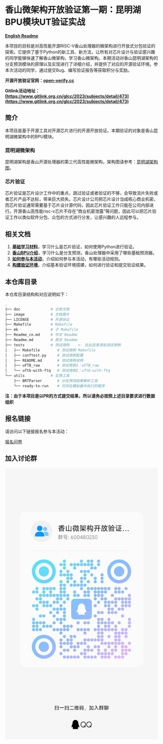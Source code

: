 # 香山微架构开放验证第一期：昆明湖BPU模块UT验证实战

**[English Readme](/Readme.md)**


本项目的目标是对高性能开源RISC-V香山处理器的微架构进行开放式分包验证的探索。它提供了基于Python的新工具、新方法，让所有对芯片设计与验证感兴趣的同学能够快速了解香山微架构，学习香山微架构。本期活动对香山昆明湖架构的分支预测模块的原理以及实现进行了详细介绍，并提供了对应的开源验证环境。参本次活动的同学，通过提交Bug、编写验证报告等获取积分与奖励。


**开源开放验证官网：[open-verify.cc](https://open-verify.cc)**

**Gitlink活动地址：[https://www.gitlink.org.cn/glcc/2023/subjects/detail/473](https://www.gitlink.org.cn/glcc/2023/subjects/detail/473)**


## 简介

本项目是基于开源工具对开源芯片进行的开源开放验证。本期验证的对象是香山昆明湖微架构中的BPU模块。

### 昆明湖微架构

昆明湖架构是香山开源处理器的第三代高性能微架构，架构图请参考：[昆明湖架构图](https://github.com/OpenXiangShan/XiangShan/raw/kunminghu/images/xs-arch-nanhu.svg)。

### 芯片验证

芯片验证是芯片设计工作中的重点，跳过验证或者验证的不够，会导致流片失败或者芯片产品不达标，带来巨大损失。芯片设计公司把芯片设计当成核心商业机密，而芯片验证通常需要基于芯片设计源代码，因此芯片验证工作只能在公司内部进行。开源香山高性能risc-v芯片不存在“商业机密泄露”等问题，因此可以把芯片验证工作以类似软件分包、众包的方式进行分发，让感兴趣的人远程参与。

## 相关文档

1. **[基础学习材料](https://open-verify.cc/mlvp/docs/)**，学习什么是芯片验证，如何使用Python进行验证。
1. **[香山BPU介绍](https://open-verify.cc/xs-bpu/docs/)**，学习什么是分支预测，香山处理器中采用了哪些基础预测器。
1. **[如何参与本活动](/doc/join_cn.md)**，介绍如何参与本活动，有哪些活动规则。
1. **[构建验证环境](/doc/env_cn.md)**，介绍基本验证环境搭建，如何进行验证和提交验证结果。


## 本仓库目录

本仓库目录结构和对应说明如下：

```bash
.
├── doc              # 仓库文档
├── image            # 文档图片
├── LICENSE          # 开源协议
├── Makefile         # Makefile
├── mk               # 子 Makefile
├── Readme_cn.md     # 中文 Readme
├── Readme.md        # 英文 Readme
├── tests            # 测试用例    <- 在此目录添加测试用例
│   ├── Makefile        # 测试用例 Makefile
│   ├── conftest.py     # 测试用例配置
│   ├── README.md       # 测试用例说明
│   ├── uFTB_raw        # 测试用例1：uFTB_raw
│   └── uftb-with-ftq   # 测试用例2：uftb-with-ftq
└── utils            # 实用工具
    ├── BRTParser       # 分支预测结果解析工具
    └── ready-to-run    # 可供在模拟器中执行的程序
```

**注：由于本项目是以PR的方式提交结果，所以请务必按照上述目录要求进行数据组织**

## 报名链接

请访问以下链接报名参与本活动：

[报名问卷](https://iz9a87wn37.feishu.cn/share/base/form/shrcnwpiyWaVUzyo47QdPBGy5Yd)

## 加入讨论群

![600480230](./image/600480230.jpg)